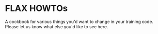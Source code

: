 # FLAX HOWTOs

A cookbook for various things you'd want to change in your training code. Please
let us know what else you'd like to see here.